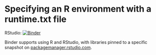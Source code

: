 # Specifying an R environment with a runtime.txt file

RStudio: [![Binder](http://mybinder.org/badge_logo.svg)](http://mybinder.org/v2/gh/ice-pl/SIWBexplore/master?urlpath=rstudio)

Binder supports using R and RStudio, with libraries pinned to a specific
snapshot on [packagemanager.rstudio.com](https://packagemanager.rstudio.com/client/#/).
